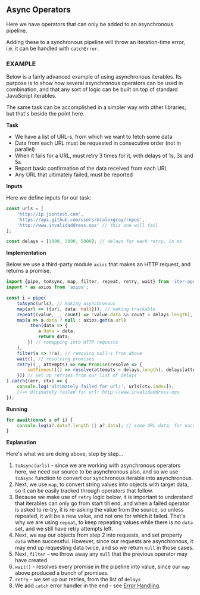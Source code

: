 Async Operators
---------------

Here we have operators that can only be added to an asynchronous pipeline.

Adding these to a synchronous pipeline will throw an iteration-time error, i.e. it can be handled with `catchError`.

### EXAMPLE

Below is a fairly advanced example of using asynchronous iterables. Its purpose is to show how several
asynchronous operators can be used in combination, and that any sort of logic can be built on top of
standard JavaScript iterables.

The same task can be accomplished in a simpler way with other libraries, but that's beside the point here. 

**Task**

* We have a list of URL-s, from which we want to fetch some data
* Data from each URL must be requested in consecutive order (not in parallel)
* When it fails for a URL, must retry 3 times for it, with delays of 1s, 3s and 5s
* Report basic confirmation of the data received from each URL
* Any URL that ultimately failed, must be reported

**Inputs**

Here we define inputs for our task:

```ts
const urls = [
    'http://ip.jsontest.com',
    'https://api.github.com/users/mralexgray/repos',
    'http://www.invalidaddress.ops' // this one will fail
];

const delays = [1000, 3000, 5000]; // delays for each retry, in ms
```

**Implementation**

Below we use a third-party module `axios` that makes an HTTP request, and returns a promise.

```ts
import {pipe, toAsync, map, filter, repeat, retry, wait} from 'iter-ops';
import * as axios from 'axios';

const i = pipe(
    toAsync(urls), // making asynchronous
    map(url => ({url, data: null})), // making trackable
    repeat((value, _, count) => !value.data && count < delays.length), // repeating while no data and attempts left
    map(a => a.data ? null : axios.get(a.url)
        .then(data => {
            a.data = data;
            return data;
        }) // remapping into HTTP requests
    ),
    filter(a => !!a), // removing null-s from above
    wait(), // resolving promises
    retry((_, attempts) => new Promise(resolve => {
        setTimeout(() => resolve(attempts < delays.length), delays[attempts]);
    })) // set up retries from our list of delays
).catch((err, ctx) => {
    console.log('Ultimately failed for url:', urls[ctx.index]);
    //=> Ultimately failed for url: http://www.invalidaddress.ops
});
```

**Running**

```ts
for await(const a of i) {
    console.log(a?.data?.length || a?.data); // some URL data, for success confirmation
}
```

**Explanation**

Here's what we are doing above, step by step...

1. `toAsync(urls)` - since we are working with asynchronous operators here, we need our source to be
asynchronous also, and so we use `toAsync` function to convert our synchronous iterable into asynchronous.
2. Next, we use `map`, to convert string values into objects with target data, so it can be easily tracked
through operators that follow.
3. Because we make use of `retry` logic below, it is important to understand that iterables can only go from
start till end, and when a failed operator is asked to re-try, it is re-asking the value from the source,
so unless repeated, it will be a new value, and not one for which it failed. That's why we are using `repeat`,
to keep repeating values while there is no `data` set, and we still have retry attempts left.
4. Next, we `map` our objects from step 2 into requests, and set property `data` when successful. However,
since our requests are asynchronous, it may end up requesting data twice, and so we return `null` in those cases.
5. Next, `filter` - we throw away any `null` that the previous operator may have created.
6. `wait()` - resolves every promise in the pipeline into value, since our `map` above produced a bunch of promises.
7. `retry` - we set up our retries, from the list of `delays`
8. We add `catch` error handler in the end - see [Error Handling].

[Error Handling]:https://github.com/vitaly-t/iter-ops/wiki/Error-Handling
